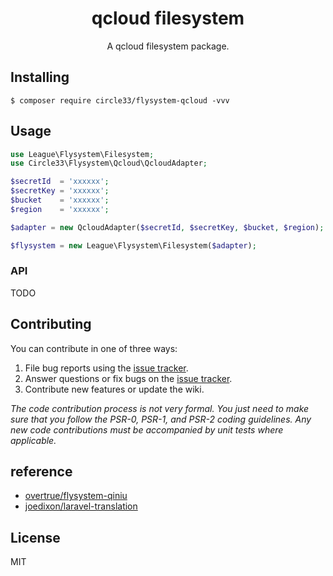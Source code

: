 <h1 align="center"> qcloud filesystem </h1>

<p align="center"> A qcloud filesystem package.</p>


## Installing

```shell
$ composer require circle33/flysystem-qcloud -vvv
```

## Usage

```php
use League\Flysystem\Filesystem;
use Circle33\Flysystem\Qcloud\QcloudAdapter;

$secretId  = 'xxxxxx';
$secretKey = 'xxxxxx';
$bucket    = 'xxxxxx';
$region    = 'xxxxxx';

$adapter = new QcloudAdapter($secretId, $secretKey, $bucket, $region);

$flysystem = new League\Flysystem\Filesystem($adapter);
```

### API

TODO

## Contributing

You can contribute in one of three ways:

1. File bug reports using the [issue tracker](https://github.com/rust17/flysystem-qcloud/issues).
2. Answer questions or fix bugs on the [issue tracker](https://github.com/rust17/flysystem-qcloud/issues).
3. Contribute new features or update the wiki.

_The code contribution process is not very formal. You just need to make sure that you follow the PSR-0, PSR-1, and PSR-2 coding guidelines. Any new code contributions must be accompanied by unit tests where applicable._

## reference

- [overtrue/flysystem-qiniu](https://github.com/overtrue/flysystem-qiniu)
- [joedixon/laravel-translation](https://github.com/joedixon/laravel-translation)

## License

MIT